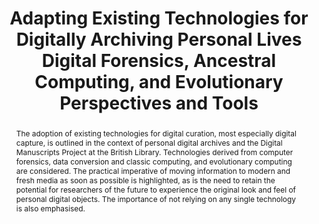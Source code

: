 ---
abstract: The adoption of existing technologies for digital curation, most especially
  digital capture, is outlined in the context of personal digital archives and the
  Digital Manuscripts Project at the British Library. Technologies derived from computer
  forensics, data conversion and classic computing, and evolutionary computing are
  considered. The practical imperative of moving information to modern and fresh media
  as soon as possible is highlighted, as is the need to retain the potential for researchers
  of the future to experience the original look and feel of personal digital objects.
  The importance of not relying on any single technology is also emphasised.
creators:
- John, Jeremy Leighton
date: null
document_url: https://services.phaidra.univie.ac.at/api/object/o:294101/download
grand_parent: iPRES
institutions: []
keywords:
- london
landing_page_url: https://phaidra.univie.ac.at/o:294101
language: eng
layout: publication
license: CC BY-SA 3.0 AT
notes_url: null
parent: iPRES 2008
publication_type: paper
size: 60512
slides_url: null
source_name: iPRES
stream_url: null
title: Adapting Existing Technologies for Digitally Archiving Personal Lives Digital
  Forensics, Ancestral Computing, and Evolutionary Perspectives and Tools
year: 2008
---